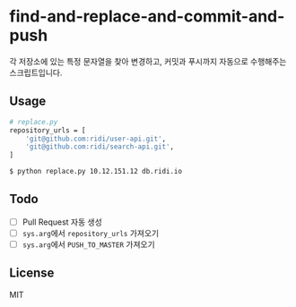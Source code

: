 # find-and-replace-and-commit-and-push

각 저장소에 있는 특정 문자열을 찾아 변경하고, 커밋과 푸시까지 자동으로 수행해주는 스크립트입니다.

## Usage

```bash
# replace.py
repository_urls = [
    'git@github.com:ridi/user-api.git',
    'git@github.com:ridi/search-api.git',
]

$ python replace.py 10.12.151.12 db.ridi.io
```

## Todo

- [ ] Pull Request 자동 생성
- [ ] `sys.arg`에서 `repository_urls` 가져오기
- [ ] `sys.arg`에서 `PUSH_TO_MASTER` 가져오기

## License

MIT
